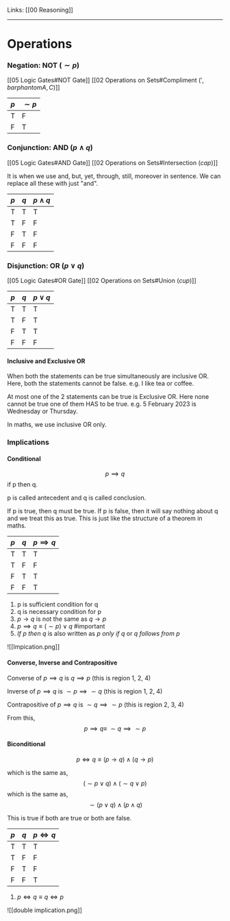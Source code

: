Links: [[00 Reasoning]]
___
# Operations
### Negation: NOT $(\sim{p})$
[[05 Logic Gates#NOT Gate]]
[[02 Operations on Sets#Compliment $(', bar{ phantom{ A }}, {} {C})$]]

| $p$ | $\sim{p}$ |
| --- | --------- |
| T   | F         |
| F   | T         |


### Conjunction: AND $(p \wedge q)$
[[05 Logic Gates#AND Gate]]
[[02 Operations on Sets#Intersection $( cap)$]]

It is when we use and, but, yet, through, still, moreover in sentence. We can replace all these with just "and".

| $p$ | $q$ | $p \wedge q$ |
| --- | --- | ------------ |
| T   | T   | T            |
| T   | F   | F            |
| F   | T   | F            |
| F   | F   | F            |

### Disjunction: OR $(p \vee q)$
[[05 Logic Gates#OR Gate]]
[[02 Operations on Sets#Union $( cup)$]]

| $p$ | $q$ | $p \vee q$ |
| --- | --- | ---------- |
| T   | T   | T          |
| T   | F   | T          |
| F   | T   | T          |
| F   | F   | F          |

#### Inclusive and Exclusive OR
When both the statements can be true simultaneously are inclusive OR. Here, both the statements cannot be false. 
e.g. I like tea or coffee.

At most one of the 2 statements can be true is Exclusive OR. Here none cannot be true one of them HAS to be true. 
e.g. 5 February 2023 is Wednesday or  Thursday. 

In maths, we use inclusive OR only. 

### Implications
#### Conditional
$$p \implies q$$
if p then q. 

p is called antecedent and q is called conclusion.

If p is true, then q must be true. If p is false, then it will say nothing about q and we treat this as true. This is just like the structure of a theorem in maths.

| $p$ | $q$ | $p \implies q$ |
| --- | --- | -------------- |
| T   | T   | T              |
| T   | F   | F              |
| F   | T   | T              |
| F   | F   | T              |

1. p is sufficient condition for q
2. q is necessary condition for p
3. $p \to q$ is not the same as $q \to p$
4. $p \implies q \equiv (\sim p) \vee q$ #important 
5. *If p then q* is also written as *p only if q* or *q follows from p*

![[Impication.png]]

#### Converse, Inverse and Contrapositive
Converse of $p \implies q$ is $q \implies p$ (this is region 1, 2, 4)

Inverse of $p \implies q$ is $\sim p \implies \sim q$ (this is region 1, 2, 4)

Contrapositive of $p \implies q$ is $\sim q \implies \sim p$ (this is region 2, 3, 4)

From this,
$$p \implies q \equiv\; \sim q \implies \sim p$$

#### Biconditional
$$p \iff q \equiv (p \to q) \wedge (q \to p)$$

which is the same as,
$$(\sim p \vee q) \wedge (\sim q \vee p)$$
which is the same as,
$$\sim (p \vee q) \wedge (p \wedge q)$$

This is true if both are true or both are false. 

| $p$ | $q$ | $p \iff q$ |
| --- | --- | ---------- |
| T   | T   | T          |
| T   | F   | F          |
| F   | T   | F          |
| F   | F   | T          |

1. $p \iff q \equiv q \iff p$

![[double implication.png]]


